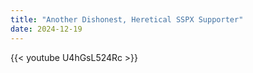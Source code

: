 ```yaml
---
title: "Another Dishonest, Heretical SSPX Supporter"
date: 2024-12-19
---
```


{{< youtube U4hGsL524Rc >}}
